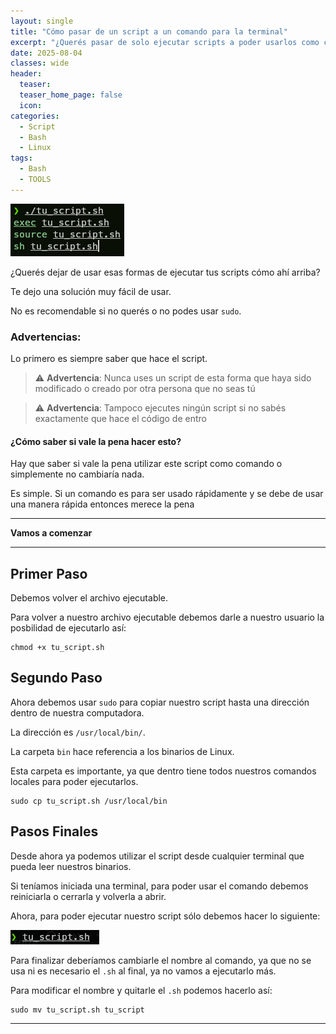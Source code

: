 ```yaml
---
layout: single
title: "Cómo pasar de un script a un comando para la terminal"
excerpt: "¿Querés pasar de solo ejecutar scripts a poder usarlos como comandos en tu terminal?"
date: 2025-08-04
classes: wide
header:
  teaser: 
  teaser_home_page: false
  icon: 
categories:
  - Script
  - Bash
  - Linux
tags:
  - Bash
  - TOOLS
---
```



![](/assets/images/2025-08-04-script-comando/2025-08-04-(terminal-script-1).png)

¿Querés dejar de usar esas formas de ejecutar tus scripts cómo ahí arriba?

Te dejo una solución muy fácil de usar.

No es recomendable si no querés o no podes usar `sudo`. 


### Advertencias:

Lo primero es siempre saber que hace el script.

   > ⚠️ **Advertencia**: Nunca uses un script de esta forma que haya sido modificado o creado por otra persona que no seas tú 

> ⚠️ **Advertencia**: Tampoco ejecutes ningún script si no sabés exactamente que hace el código de entro

 
 
#### ¿Cómo saber si vale la pena hacer esto?

Hay que saber si vale la pena utilizar este script como comando o simplemente no cambiaría nada.

Es simple. Si un comando es para ser usado rápidamente y se debe de usar una manera rápida entonces merece la pena

------

**Vamos a comenzar**


------

## Primer Paso

Debemos volver el archivo ejecutable.

Para volver a nuestro archivo ejecutable debemos darle a nuestro usuario la posbilidad de ejecutarlo así:

```
chmod +x tu_script.sh
```


## Segundo Paso

Ahora debemos usar `sudo` para copiar nuestro script hasta una dirección dentro de nuestra computadora.

La dirección es `/usr/local/bin/`.

La carpeta `bin` hace referencia a los binarios de Linux.

Esta carpeta es importante, ya que dentro tiene todos nuestros comandos locales para poder ejecutarlos.

```
sudo cp tu_script.sh /usr/local/bin
```


## Pasos Finales

Desde ahora ya podemos utilizar el script desde cualquier terminal que pueda leer nuestros binarios.

Si teníamos iniciada una terminal, para poder usar el comando debemos reiniciarla o cerrarla y volverla a abrir.

Ahora, para poder ejecutar nuestro script sólo debemos hacer lo siguiente:


![](/assets/images/2025-08-04-script-comando/2025-08-04-(terminal-script-2).png)

Para finalizar deberíamos cambiarle el nombre al comando, ya que no se usa ni es necesario el `.sh` al final, ya no vamos a ejecutarlo más.

Para modificar el nombre y quitarle el `.sh` podemos hacerlo así:

```
sudo mv tu_script.sh tu_script
```

-----